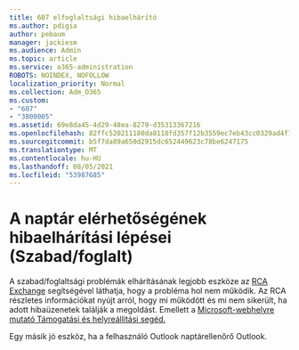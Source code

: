 ```yaml
---
title: 607 elfoglaltsági hibaelhárító
ms.author: pdigia
author: pebaum
manager: jackiesm
ms.audience: Admin
ms.topic: article
ms.service: o365-administration
ROBOTS: NOINDEX, NOFOLLOW
localization_priority: Normal
ms.collection: Adm_O365
ms.custom:
- "607"
- "3800005"
ms.assetid: 69e8da45-4d29-48ea-8279-d35313367216
ms.openlocfilehash: 82ffc520211180da8118fd357f12b3559ec7eb43cc0329ad4f7e58f42bd8c3eb
ms.sourcegitcommit: b5f7da89a650d2915dc652449623c78be6247175
ms.translationtype: MT
ms.contentlocale: hu-HU
ms.lasthandoff: 08/05/2021
ms.locfileid: "53987685"
---
```

# <a name="troubleshooting-steps-for-calendar-availability-freebusy"></a>A naptár elérhetőségének hibaelhárítási lépései (Szabad/foglalt)

A szabad/foglaltsági problémák elhárításának legjobb eszköze az [RCA Exchange](https://testconnectivity.microsoft.com/Default.aspx?testId=freeBusy) segítségével láthatja, hogy a probléma hol nem működik. Az RCA részletes információkat nyújt arról, hogy mi működött és mi nem sikerült, ha adott hibaüzenetek találják a megoldást. Emellett a [Microsoft-webhelyre mutató Támogatási és helyreállítási segéd.](https://diagnostics.office.com/)

Egy másik jó eszköz, ha a felhasználó Outlook naptárellenőrő Outlook. [](https://www.microsoft.com/download/details.aspx?id=28786)
